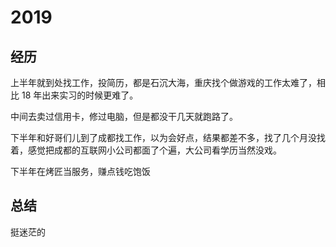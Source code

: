 # 2019

## 经历

上半年就到处找工作，投简历，都是石沉大海，重庆找个做游戏的工作太难了，相比 18 年出来实习的时候更难了。

中间去卖过信用卡，修过电脑，但是都没干几天就跑路了。

下半年和好哥们儿到了成都找工作，以为会好点，结果都差不多，找了几个月没找着，感觉把成都的互联网小公司都面了个遍，大公司看学历当然没戏。

下半年在烤匠当服务，赚点钱吃饱饭

## 总结

挺迷茫的
